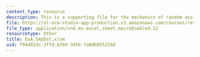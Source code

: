 ```yaml
---
content_type: resource
description: This is a supporting file for the mechanics of random assignment.
file: https://ol-ocw-studio-app-production.s3.amazonaws.com/courses/res-14-002-abdul-latif-jameel-poverty-action-lab-executive-training-evaluating-social-programs-2011-spring-2011/f94d81dc3ffdb39d345bfa0db855224d_ExA_SmpDst.xlsm
file_type: application/vnd.ms-excel.sheet.macroEnabled.12
resourcetype: Other
title: ExA_SmpDst.xlsm
uid: f94d81dc-3ffd-b39d-345b-fa0db855224d
---
```

